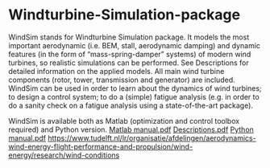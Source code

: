 # Windturbine-Simulation-package
WindSim stands for Windturbine Simulation package. It models the most important aerodynamic (i.e. BEM, stall, aerodynamic damping) and dynamic features (in the form of “mass-spring-damper” systems) of modern wind turbines, so realistic simulations can be performed. See Descriptions for detailed information on the applied models. All main wind turbine components (rotor, tower, transmission and generator) are included. WindSim can be used in order to learn about the dynamics of wind turbines; to design a control system; to do a (simple) fatigue analysis (e.g. in order to do a sanity check on a fatigue analysis using a state-of-the-art package).

WindSim is available both as Matlab (optimization and control toolbox required) and Python version.
[Matlab manual.pdf](https://github.com/WimBierbooms/Windturbine-Simulation-package/files/7244852/Matlab.manual.pdf)
[Descriptions.pdf](https://github.com/WimBierbooms/Windturbine-Simulation-package/files/7244854/Descriptions.pdf)
[Python manual.pdf](https://github.com/WimBierbooms/Windturbine-Simulation-package/files/7244859/Python.manual.pdf)
https://www.tudelft.nl/lr/organisatie/afdelingen/aerodynamics-wind-energy-flight-performance-and-propulsion/wind-energy/research/wind-conditions
